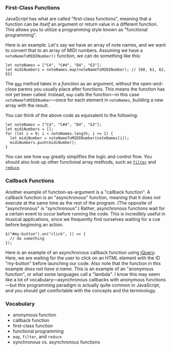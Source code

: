 ### First-Class Functions

JavaScript has what are called "first-class functions", meaning that a function
can be *itself* an argument or return value in a different function.  This
allows you to utilize a programming style known as "functional programming".

Here is an example.  Let's say we have an array of note names, and we want to
convert that to an array of MIDI numbers.  Assuming we have a
`noteNameToMIDINumber()` function, we can do something like this:

    let noteNames = ["C4", "C#4", "D4", "G3"];
	let midiNumbers = noteNames.map(noteNameToMIDINumber); // [60, 61, 62, 55]

The
[`map`](https://developer.mozilla.org/en-US/docs/Web/JavaScript/Reference/Global_Objects/Array/map)
method takes in a *function* as an argument, without the open-and-close parens
you usually place after functions.  This means the function has not yet been
called.  Instead, `map` calls the function—in this case
`noteNameToMIDINumber`—once for each element in `noteNames`, building a new
array with the result.

You can think of the above code as equivalent to the following:

    let noteNames = ["C4", "C#4", "D4", "G3"];
	let midiNumbers = [];
	for (let i = 0; i < noteNames.length; i += 1) {
	  let midiNumber = noteNameToMIDINumber(noteNames[i]);
	  midiNumbers.push(midiNumber);
	}

You can see how `map` greatly simplifies the logic and control flow.  You
should also look up other functional array methods, such as
[`filter`](https://developer.mozilla.org/en-US/docs/Web/JavaScript/Reference/Global_Objects/Array/filter)
and
[`reduce`](https://developer.mozilla.org/en-US/docs/Web/JavaScript/Reference/Global_Objects/Array/Reduce).


### Callback Functions

Another example of function-as-argument is a "callback function".  A callback
function is an "asynchronous" function, meaning that it does *not* execute at
the same time as the rest of the program.  (The opposite of "asynchronous" is
"synchronous".)  Rather, asynchronous functions wait for a certain event to
occur before running the code.  This is incredibly useful in musical
applications, since we frequently find ourselves waiting for a cue before
beginning an action.

    $("#my-button").on("click", () => {
	  // do something
	});

Here is an example of an asynchronous callback function using
[jQuery](https://jquery.com/).  Here, we are waiting for the user to click on
an HTML element with the ID "my-button" before launching our code.  Also note
that the function in this example *does not have a name*.  This is an example
of an "anonymous function", or what some languages call a "lambda".  I know
this may seem like a lot of vocabulary—asynchronous callbacks with anonymous
functions—but this programming paradigm is actually quite common in JavaScript,
and you should get comfortable with the concepts and the terminology.


### Vocabulary

- anonymous function
- callback function
- first-class function
- functional programming
- `map`, `filter`, and `reduce`
- synchronous vs. asynchronous functions
